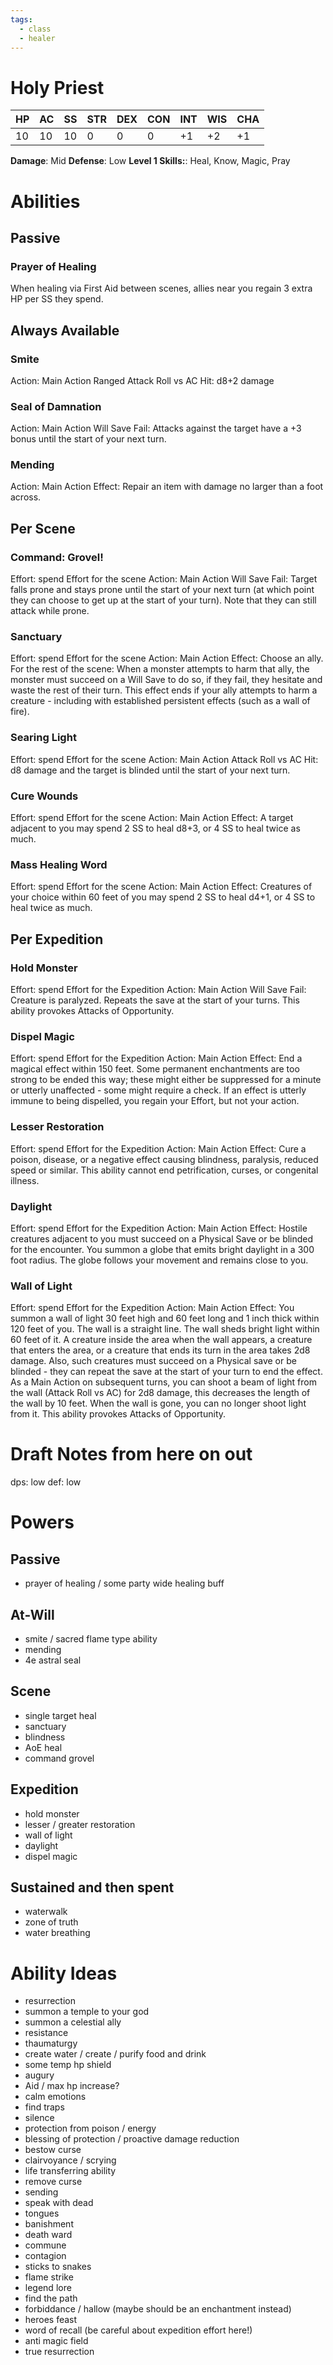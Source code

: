 ```yaml
---
tags:
  - class
  - healer
---
```

# Holy Priest
| HP | AC | SS | STR | DEX | CON | INT | WIS | CHA |
|----|----|----|-----|-----|-----|-----|-----|-----|
| 10 |10  |10  |0    |0    |0    |+1   |+2   |+1   |
**Damage**: Mid
**Defense**: Low
**Level 1 Skills:**: Heal, Know, Magic, Pray

# Abilities
## Passive
### Prayer of Healing
When healing via First Aid between scenes, allies near you regain 3 extra HP per SS they spend.

## Always Available
### Smite
Action: Main Action
Ranged Attack Roll vs AC
Hit: d8+2 damage
### Seal of Damnation
Action: Main Action
Will Save
Fail: Attacks against the target have  a +3 bonus until the start of your next turn. 
### Mending
Action: Main Action
Effect: Repair an item with damage no larger than a foot across.

## Per Scene
### Command: Grovel!
Effort: spend Effort for the scene
Action: Main Action
Will Save
Fail: Target falls prone and stays prone until the start of your next turn (at which point they can choose to get up at the start of your turn). Note that they can still attack while prone.
### Sanctuary
Effort: spend Effort for the scene
Action: Main Action
Effect: Choose an ally. For the rest of the scene: When a monster attempts to harm that ally, the monster must succeed on a Will Save to do so, if they fail, they hesitate and waste the rest of their turn. This effect ends if your ally attempts to harm a creature - including with established persistent effects (such as a wall of fire).
### Searing Light
Effort: spend Effort for the scene
Action: Main Action
Attack Roll vs AC
Hit: d8 damage and the target is blinded until the start of your next turn.
### Cure Wounds
Effort: spend Effort for the scene
Action: Main Action
Effect: A target adjacent to you may spend 2 SS to heal d8+3, or 4 SS to heal twice as much.
### Mass Healing Word
Effort: spend Effort for the scene
Action: Main Action
Effect: Creatures of your choice within 60 feet of you may spend 2 SS to heal d4+1, or 4 SS to heal twice as much.

## Per Expedition
### Hold Monster
Effort: spend Effort for the Expedition
Action: Main Action
Will Save
Fail: Creature is paralyzed. Repeats the save at the start of your turns. 
This ability provokes Attacks of Opportunity.
### Dispel Magic
Effort: spend Effort for the Expedition
Action: Main Action
Effect: End a magical effect within 150 feet. Some permanent enchantments are too strong to be ended this way; these might either be suppressed for a minute or utterly unaffected - some might require a check. If an effect is utterly immune to being dispelled, you regain your Effort, but not your action.
### Lesser Restoration
Effort: spend Effort for the Expedition
Action: Main Action
Effect: Cure a poison, disease, or a negative effect causing blindness, paralysis, reduced speed or similar. This ability cannot end petrification, curses, or congenital illness.
### Daylight
Effort: spend Effort for the Expedition
Action: Main Action
Effect: Hostile creatures adjacent to you must succeed on a Physical Save or be blinded for the encounter. You summon a globe that emits bright daylight in a 300 foot radius. The globe follows your movement and remains close to you.
### Wall of Light
Effort: spend Effort for the Expedition
Action: Main Action
Effect: You summon a wall of light 30 feet high and 60 feet long and 1 inch thick within 120 feet of you. The wall is a straight line. The wall sheds bright light within 60 feet of it. A creature inside the area when the wall appears, a creature that enters the area, or a creature that ends its turn in the area takes 2d8 damage. Also, such creatures must succeed on a Physical save or be blinded - they can repeat the save at the start of your turn to end the effect.
As a Main Action on subsequent turns, you can shoot a beam of light from the wall (Attack Roll vs AC) for 2d8 damage, this decreases the length of the wall by 10 feet. When the wall is gone, you can no longer shoot light from it.
This ability provokes Attacks of Opportunity.

# Draft Notes from here on out

dps: low
def: low
# Powers
## Passive
- prayer of healing / some party wide healing buff
## At-Will
- smite / sacred flame type ability
- mending
- 4e astral seal
## Scene
- single target heal
- sanctuary
- blindness
- AoE heal
- command grovel
## Expedition
- hold monster
- lesser / greater restoration
- wall of light
- daylight
- dispel magic
## Sustained and then spent
- waterwalk
- zone of truth
- water breathing
# Ability Ideas
- resurrection
- summon a temple to your god
- summon a celestial ally
- resistance
- thaumaturgy
- create water / create / purify food and drink
- some temp hp shield
- augury
- Aid / max hp increase?
- calm emotions
- find traps
- silence
- protection from poison / energy
- blessing of protection / proactive damage reduction
- bestow curse
- clairvoyance / scrying
- life transferring ability
- remove curse
- sending
- speak with dead
- tongues
- banishment
- death ward
- commune
- contagion
- sticks to snakes
- flame strike
- legend lore
- find the path
- forbiddance / hallow (maybe should be an enchantment instead)
- heroes feast
- word of recall (be careful about expedition effort here!)
- anti magic field
- true resurrection